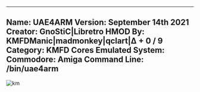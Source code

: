 -----------------------
Name: UAE4ARM
Version: September 14th 2021
Creator: GnoStiC|Libretro
HMOD By: KMFDManic|madmonkey|qclart|∆ + 0 / 9
Category: KMFD Cores
Emulated System: Commodore: Amiga
Command Line: /bin/uae4arm
-----------------------
![km](https://i.imgur.com/wAmnkCX.png)
